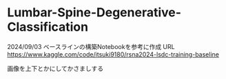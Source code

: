 # Lumbar-Spine-Degenerative-Classification

2024/09/03 
ベースラインの構築Notebookを参考に作成
URL
https://www.kaggle.com/code/itsuki9180/rsna2024-lsdc-training-baseline

画像を上下とかにしてかさましする

